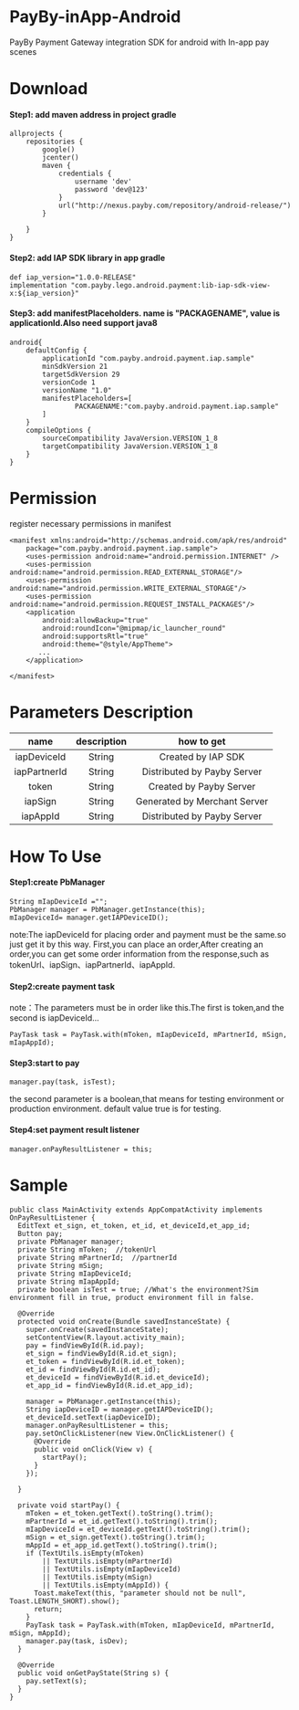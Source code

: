 # PayBy-inApp-Android
PayBy Payment Gateway integration SDK for android with In-app pay scenes
# Download
#### Step1: add maven address in project gradle
```
allprojects {
    repositories {
        google()
        jcenter()
        maven {
            credentials {
                username 'dev'
                password 'dev@123'
            }
            url("http://nexus.payby.com/repository/android-release/")
        }
        
    }
}
```
#### Step2: add IAP SDK library in app gradle
```
def iap_version="1.0.0-RELEASE"
implementation "com.payby.lego.android.payment:lib-iap-sdk-view-x:${iap_version}"
```
#### Step3: add  manifestPlaceholders. name is "PACKAGENAME", value is applicationId.Also need support java8
```
android{
    defaultConfig {
        applicationId "com.payby.android.payment.iap.sample"
        minSdkVersion 21
        targetSdkVersion 29
        versionCode 1
        versionName "1.0"
        manifestPlaceholders=[
                PACKAGENAME:"com.payby.android.payment.iap.sample"
        ]
    }
    compileOptions {
        sourceCompatibility JavaVersion.VERSION_1_8
        targetCompatibility JavaVersion.VERSION_1_8
    }
}
```
# Permission
register necessary permissions in manifest
```
<manifest xmlns:android="http://schemas.android.com/apk/res/android"
    package="com.payby.android.payment.iap.sample">
    <uses-permission android:name="android.permission.INTERNET" />
    <uses-permission android:name="android.permission.READ_EXTERNAL_STORAGE"/>
    <uses-permission android:name="android.permission.WRITE_EXTERNAL_STORAGE"/>
    <uses-permission android:name="android.permission.REQUEST_INSTALL_PACKAGES"/>
    <application
        android:allowBackup="true"
        android:roundIcon="@mipmap/ic_launcher_round"
        android:supportsRtl="true"
        android:theme="@style/AppTheme">
       ...
    </application>

</manifest>
```
# Parameters Description
| name | description | how to get |
|:-:|:-:|:-:|
|iapDeviceId|String|Created by IAP SDK|
|iapPartnerId|String|Distributed by Payby Server|
|token|String|Created by Payby Server|
|iapSign|String|Generated by Merchant Server|
|iapAppId|String|Distributed by Payby Server|
# How To Use
#### Step1:create PbManager 
```
String mIapDeviceId ="";
PbManager manager = PbManager.getInstance(this);
mIapDeviceId= manager.getIAPDeviceID();
```
note:The iapDeviceId for placing order and payment must be the same.so just get it by this way.
First,you can place an order,After creating an order,you can get some order information from the response,such as tokenUrl、iapSign、iapPartnerId、iapAppId.

#### Step2:create payment task
note：The parameters must be in order like this.The first is token,and the second is iapDeviceId...
```
PayTask task = PayTask.with(mToken, mIapDeviceId, mPartnerId, mSign, mIapAppId);
```
#### Step3:start to pay
```
manager.pay(task, isTest);    
```
the second parameter is a boolean,that means for testing environment or production environment. default value true is for testing.

#### Step4:set payment result listener
```
manager.onPayResultListener = this;
```
# Sample
```
public class MainActivity extends AppCompatActivity implements OnPayResultListener {
  EditText et_sign, et_token, et_id, et_deviceId,et_app_id;
  Button pay;
  private PbManager manager;
  private String mToken;  //tokenUrl   
  private String mPartnerId;  //partnerId
  private String mSign;
  private String mIapDeviceId;
  private String mIapAppId;
  private boolean isTest = true; //What's the environment?Sim environment fill in true, product environment fill in false.

  @Override
  protected void onCreate(Bundle savedInstanceState) {
    super.onCreate(savedInstanceState);
    setContentView(R.layout.activity_main);
    pay = findViewById(R.id.pay);
    et_sign = findViewById(R.id.et_sign);
    et_token = findViewById(R.id.et_token);
    et_id = findViewById(R.id.et_id);
    et_deviceId = findViewById(R.id.et_deviceId);
    et_app_id = findViewById(R.id.et_app_id);

    manager = PbManager.getInstance(this);
    String iapDeviceID = manager.getIAPDeviceID();
    et_deviceId.setText(iapDeviceID);
    manager.onPayResultListener = this;
    pay.setOnClickListener(new View.OnClickListener() {
      @Override
      public void onClick(View v) {
        startPay();
      }
    });

  }

  private void startPay() {
    mToken = et_token.getText().toString().trim();
    mPartnerId = et_id.getText().toString().trim();
    mIapDeviceId = et_deviceId.getText().toString().trim();
    mSign = et_sign.getText().toString().trim();
    mAppId = et_app_id.getText().toString().trim();
    if (TextUtils.isEmpty(mToken)
        || TextUtils.isEmpty(mPartnerId)
        || TextUtils.isEmpty(mIapDeviceId)
        || TextUtils.isEmpty(mSign)
        || TextUtils.isEmpty(mAppId)) {
      Toast.makeText(this, "parameter should not be null", Toast.LENGTH_SHORT).show();
      return;
    }
    PayTask task = PayTask.with(mToken, mIapDeviceId, mPartnerId, mSign, mAppId);
    manager.pay(task, isDev);
  }

  @Override
  public void onGetPayState(String s) {
    pay.setText(s);
  }
}
```





